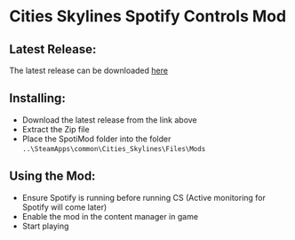 # Cities Skylines Spotify Controls Mod
## Latest Release:
The latest release can be downloaded [here](https://github.com/cbradley857/CitiesSkylinesSpotify/releases)
## Installing:
 - Download the latest release from the link above
 - Extract the Zip file
 - Place the SpotiMod folder into the folder `..\SteamApps\common\Cities_Skylines\Files\Mods`
## Using the Mod:
 - Ensure Spotify is running before running CS (Active monitoring for Spotify will come later)
 - Enable the mod in the content manager in game
 - Start playing
